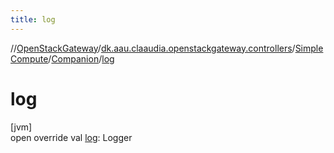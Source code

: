 ```yaml
---
title: log
---
```

//[OpenStackGateway](../../../../index.html)/[dk.aau.claaudia.openstackgateway.controllers](../../index.html)/[SimpleCompute](../index.html)/[Companion](index.html)/[log](log.html)



# log



[jvm]\
open override val [log](log.html): Logger




